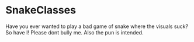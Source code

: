 # SnakeClasses
Have you ever wanted to play a bad game of snake where the visuals suck? So have I!
Please dont bully me. Also the pun is intended.
